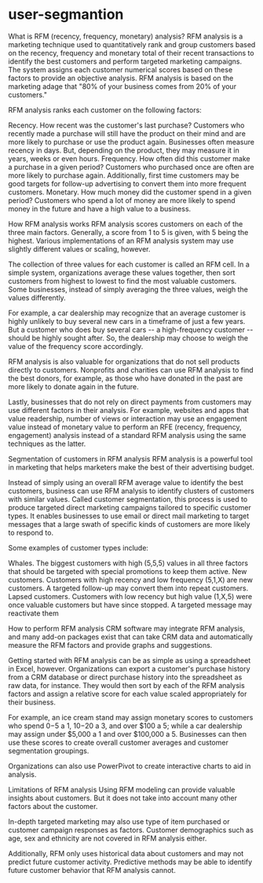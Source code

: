 # user-segmantion
What is RFM (recency, frequency, monetary) analysis?
RFM analysis is a marketing technique used to quantitatively rank and group customers based on the recency, frequency and monetary total of their recent transactions to identify the best customers and perform targeted marketing campaigns. The system assigns each customer numerical scores based on these factors to provide an objective analysis. RFM analysis is based on the marketing adage that "80% of your business comes from 20% of your customers."

RFM analysis ranks each customer on the following factors:

Recency. How recent was the customer's last purchase? Customers who recently made a purchase will still have the product on their mind and are more likely to purchase or use the product again. Businesses often measure recency in days. But, depending on the product, they may measure it in years, weeks or even hours.
Frequency. How often did this customer make a purchase in a given period? Customers who purchased once are often are more likely to purchase again. Additionally, first time customers may be good targets for follow-up advertising to convert them into more frequent customers.
Monetary. How much money did the customer spend in a given period? Customers who spend a lot of money are more likely to spend money in the future and have a high value to a business.

How RFM analysis works
RFM analysis scores customers on each of the three main factors. Generally, a score from 1 to 5 is given, with 5 being the highest. Various implementations of an RFM analysis system may use slightly different values or scaling, however.

The collection of three values for each customer is called an RFM cell. In a simple system, organizations average these values together, then sort customers from highest to lowest to find the most valuable customers. Some businesses, instead of simply averaging the three values, weigh the values differently.

For example, a car dealership may recognize that an average customer is highly unlikely to buy several new cars in a timeframe of just a few years. But a customer who does buy several cars -- a high-frequency customer -- should be highly sought after. So, the dealership may choose to weigh the value of the frequency score accordingly.

RFM analysis is also valuable for organizations that do not sell products directly to customers. Nonprofits and charities can use RFM analysis to find the best donors, for example, as those who have donated in the past are more likely to donate again in the future.

Lastly, businesses that do not rely on direct payments from customers may use different factors in their analysis. For example, websites and apps that value readership, number of views or interaction may use an engagement value instead of monetary value to perform an RFE (recency, frequency, engagement) analysis instead of a standard RFM analysis using the same techniques as the latter.

Segmentation of customers in RFM analysis
RFM analysis is a powerful tool in marketing that helps marketers make the best of their advertising budget.

Instead of simply using an overall RFM average value to identify the best customers, business can use RFM analysis to identify clusters of customers with similar values. Called customer segmentation, this process is used to produce targeted direct marketing campaigns tailored to specific customer types. It enables businesses to use email or direct mail marketing to target messages that a large swath of specific kinds of customers are more likely to respond to.

Some examples of customer types include:

Whales. The biggest customers with high (5,5,5) values in all three factors that should be targeted with special promotions to keep them active.
New customers. Customers with high recency and low frequency (5,1,X) are new customers. A targeted follow-up may convert them into repeat customers.
Lapsed customers. Customers with low recency but high value (1,X,5) were once valuable customers but have since stopped. A targeted message may reactivate them

How to perform RFM analysis
CRM software may integrate RFM analysis, and many add-on packages exist that can take CRM data and automatically measure the RFM factors and provide graphs and suggestions.

Getting started with RFM analysis can be as simple as using a spreadsheet in Excel, however. Organizations can export a customer's purchase history from a CRM database or direct purchase history into the spreadsheet as raw data, for instance. They would then sort by each of the RFM analysis factors and assign a relative score for each value scaled appropriately for their business.

For example, an ice cream stand may assign monetary scores to customers who spend $0-$5 a 1, $10-$20 a 3, and over $100 a 5; while a car dealership may assign under $5,000 a 1 and over $100,000 a 5. Businesses can then use these scores to create overall customer averages and customer segmentation groupings.

Organizations can also use PowerPivot to create interactive charts to aid in analysis.

Limitations of RFM analysis
Using RFM modeling can provide valuable insights about customers. But it does not take into account many other factors about the customer.

In-depth targeted marketing may also use type of item purchased or customer campaign responses as factors. Customer demographics such as age, sex and ethnicity are not covered in RFM analysis either.

Additionally, RFM only uses historical data about customers and may not predict future customer activity. Predictive methods may be able to identify future customer behavior that RFM analysis cannot.
